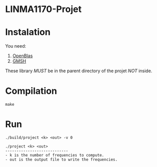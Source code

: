 # LINMA1170-Projet

# Instalation
You need: 
1. [OpenBlas](https://github.com/xianyi/OpenBLAS)
2. [GMSH](https://gitlab.onelab.info/gmsh/gmsh)

These library *MUST* be in the parent directory of the projet *NOT* inside.

# Compilation 
```code
make
```
# Run
```code
./build/project <k> <out> -v 0
```
```
./project <k> <out>
---------------------------- 
- k is the number of frequencies to compute. 
- out is the output file to write the frequencies. 
```

